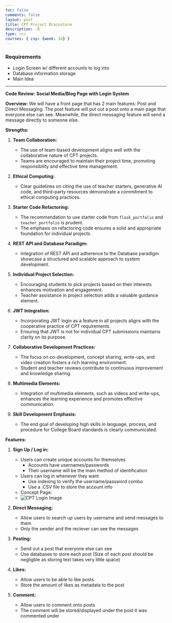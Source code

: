 ```yaml
---
toc: false
comments: false
layout: post
title: CPT Project Brainstorm
description: :D
type: ccc
courses: { csp: {week: 16} }
---
```


### Requirements
- Login Screen w/ different accounts to log into
- Database information storage
- Main Idea

---

**Code Review: Social Media/Blog Page with Login System**

**Overview:**
We will have a front page that has 2 main features: Post and Direct Messaging. The post feature will put out a post onto a main page that everyone else can see. Meanwhile, the direct messaging feature will send a message directly to someone else. 


**Strengths:**

1. **Team Collaboration:**
   - The use of team-based development aligns well with the collaborative nature of CPT projects.
   - Teams are encouraged to maintain their project time, promoting responsibility and effective time management.

2. **Ethical Computing:**
   - Clear guidelines on citing the use of teacher starters, generative AI code, and third-party resources demonstrate a commitment to ethical computing practices.

3. **Starter Code Refactoring:**
   - The recommendation to use starter code from `flask_portfolio` and `teacher_portfolio` is prudent.
   - The emphasis on refactoring code ensures a solid and appropriate foundation for individual projects.

4. **REST API and Database Paradigm:**
   - Integration of REST API and adherence to the Database paradigm showcase a structured and scalable approach to system development.

5. **Individual Project Selection:**
   - Encouraging students to pick projects based on their interests enhances motivation and engagement.
   - Teacher assistance in project selection adds a valuable guidance element.

6. **JWT Integration:**
   - Incorporating JWT login as a feature in all projects aligns with the cooperative practice of CPT requirements.
   - Ensuring that JWT is not for individual CPT submissions maintains clarity on its purpose.

7. **Collaborative Development Practices:**
   - The focus on co-development, concept sharing, write-ups, and video creation fosters a rich learning environment.
   - Student and teacher reviews contribute to continuous improvement and knowledge sharing.

8. **Multimedia Elements:**
   - Integration of multimedia elements, such as videos and write-ups, enhances the learning experience and promotes effective communication.

9. **Skill Development Emphasis:**
   - The end goal of developing high skills in language, process, and procedure for College Board standards is clearly communicated.

**Features:**
1. **Sign Up / Log in:**
   - Users can create unique accounts for themselves
     - Accounts have usernames/passwords
     - Their username will be the main method of identification
   - Users can log in whenever they want
     - Use indexing to verify the username/password combo
     - Use a .CSV file to store the account info
   - Concept Page:
   - ![CPT Login Image](/SAAK_repo/images/image_720.png)
  
2. **Direct Messaging:**
   - Allow users to search up users by username and send messages to them
   - Only the sender and the reciever can see the messages

3. **Posting:**
   - Send out a post that everyone else can see
   - Use databases to store each post (Size of each post should be negligble as storing text takes very little space)

4. **Likes:**
   - Allow users to be able to like posts
   - Store the amount of likes as metadata to the post

5. **Comment:**
   - Allow users to comment onto posts
   - The comment will be stored/displayed under the post it was commented under


